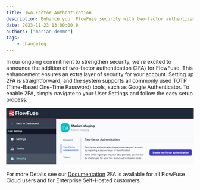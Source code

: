 ```yaml
---
title: Two-Factor Authentication
description: Enhance your FlowFuse security with two-factor authentication (2FA). Set up 2FA using TOTP tools like Google Authenticator for an added layer of account security.
date: 2023-11-23 13:00:00.0
authors: ["marian-demme"]
tags:
    - changelog
---
```


In our ongoing commitment to strengthen security, we're excited to announce the addition of two-factor authentication (2FA) for FlowFuse. This enhancement ensures an extra layer of security for your account. Setting up 2FA is straightforward, and the system supports all commonly used TOTP (Time-Based One-Time Password) tools, such as Google Authenticator. To enable 2FA, simply navigate to your User Settings and follow the easy setup process.

![Config 2FA](./images/2fa.png)

For more Details see our [Documentation](/docs/user/user-settings/)
2FA is available for all FlowFuse Cloud users and for Enterprise Self-Hosted customers.